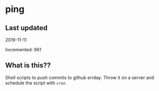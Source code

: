 # ping

## Last updated
2019-11-11

Incremented: 961

## What is this??
Shell scripts to push commits to github errday. Throw it on a server and schedule the script with `cron`
